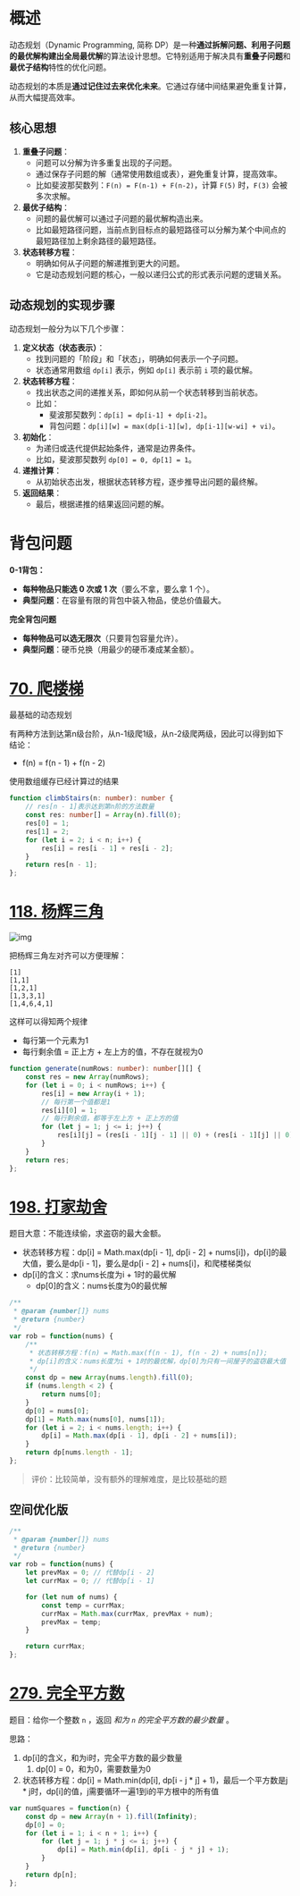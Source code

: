 # 概述

动态规划（Dynamic Programming, 简称 DP）是一种**通过拆解问题、利用子问题的最优解构建出全局最优解**的算法设计思想。它特别适用于解决具有**重叠子问题**和**最优子结构**特性的优化问题。

动态规划的本质是**通过记住过去来优化未来**。它通过存储中间结果避免重复计算，从而大幅提高效率。

## 核心思想

1. **重叠子问题**：
   - 问题可以分解为许多重复出现的子问题。
   - 通过保存子问题的解（通常使用数组或表），避免重复计算，提高效率。
   - 比如斐波那契数列：`F(n) = F(n-1) + F(n-2)`，计算 `F(5)` 时，`F(3)` 会被多次求解。
2. **最优子结构**：
   - 问题的最优解可以通过子问题的最优解构造出来。
   - 比如最短路径问题，当前点到目标点的最短路径可以分解为某个中间点的最短路径加上剩余路径的最短路径。
3. **状态转移方程**：
   - 明确如何从子问题的解递推到更大的问题。
   - 它是动态规划问题的核心，一般以递归公式的形式表示问题的逻辑关系。

## 动态规划的实现步骤

动态规划一般分为以下几个步骤：

1. **定义状态（状态表示）**：
   - 找到问题的「阶段」和「状态」，明确如何表示一个子问题。
   - 状态通常用数组 `dp[i]` 表示，例如 `dp[i]` 表示前 `i` 项的最优解。
2. **状态转移方程**：
   - 找出状态之间的递推关系，即如何从前一个状态转移到当前状态。
   - 比如：
     - 斐波那契数列：`dp[i] = dp[i-1] + dp[i-2]`。
     - 背包问题：`dp[i][w] = max(dp[i-1][w], dp[i-1][w-wi] + vi)`。
3. **初始化**：
   - 为递归或迭代提供起始条件，通常是边界条件。
   - 比如，斐波那契数列 `dp[0] = 0, dp[1] = 1`。
4. **递推计算**：
   - 从初始状态出发，根据状态转移方程，逐步推导出问题的最终解。
5. **返回结果**：
   - 最后，根据递推的结果返回问题的解。



# 背包问题

**0-1背包：**

- **每种物品只能选 0 次或 1 次**（要么不拿，要么拿 1 个）。
- **典型问题**：在容量有限的背包中装入物品，使总价值最大。

**完全背包问题**

- **每种物品可以选无限次**（只要背包容量允许）。
- **典型问题**：硬币兑换（用最少的硬币凑成某金额）。



# [70. 爬楼梯](https://leetcode.cn/problems/climbing-stairs/?envType=study-plan-v2&envId=top-100-liked)

最基础的动态规划

有两种方法到达第n级台阶，从n-1级爬1级，从n-2级爬两级，因此可以得到如下结论：

* f(n) = f(n - 1) + f(n - 2)

使用数组缓存已经计算过的结果

```ts
function climbStairs(n: number): number {
    // res[n - 1]表示达到第n阶的方法数量
    const res: number[] = Array(n).fill(0);
    res[0] = 1;
    res[1] = 2;
    for (let i = 2; i < n; i++) {
        res[i] = res[i - 1] + res[i - 2];
    }
    return res[n - 1];
};
```





# [118. 杨辉三角](https://leetcode.cn/problems/pascals-triangle/?envType=study-plan-v2&envId=top-100-liked)

![img](https://pic.leetcode-cn.com/1626927345-DZmfxB-PascalTriangleAnimated2.gif)

把杨辉三角左对齐可以方便理解：

```
[1]
[1,1]
[1,2,1]
[1,3,3,1]
[1,4,6,4,1]
```

这样可以得知两个规律

* 每行第一个元素为1
* 每行剩余值 = 正上方 + 左上方的值，不存在就视为0

```ts
function generate(numRows: number): number[][] {
    const res = new Array(numRows);
    for (let i = 0; i < numRows; i++) {
        res[i] = new Array(i + 1);
        // 每行第一个值都是1
        res[i][0] = 1;
        // 每行剩余值，都等于左上方 + 正上方的值
        for (let j = 1; j <= i; j++) {
            res[i][j] = (res[i - 1][j - 1] || 0) + (res[i - 1][j] || 0);
        }
    }
    return res;
};
```





# [198. 打家劫舍](https://leetcode.cn/problems/house-robber/?envType=study-plan-v2&envId=top-100-liked)

题目大意：不能连续偷，求盗窃的最大金额。

* 状态转移方程：dp[i] = Math.max(dp[i - 1], dp[i - 2] + nums[i])，dp[i]的最大值，要么是dp[i - 1]，要么是dp[i - 2] + nums[i]，和爬楼梯类似
* dp[i]的含义：求nums长度为i + 1时的最优解
  * dp[0]的含义：nums长度为0的最优解

```js
/**
 * @param {number[]} nums
 * @return {number}
 */
var rob = function(nums) {
    /**
     * 状态转移方程：f(n) = Math.max(f(n - 1), f(n - 2) + nums[n]);
     * dp[i]的含义：nums长度为i + 1时的最优解，dp[0]为只有一间屋子的盗窃最大值
     */
    const dp = new Array(nums.length).fill(0);
    if (nums.length < 2) {
        return nums[0];
    }
    dp[0] = nums[0];
    dp[1] = Math.max(nums[0], nums[1]);
    for (let i = 2; i < nums.length; i++) {
        dp[i] = Math.max(dp[i - 1], dp[i - 2] + nums[i]);
    }
    return dp[nums.length - 1];
};
```

> 评价：比较简单，没有额外的理解难度，是比较基础的题



## 空间优化版

```js
/**
 * @param {number[]} nums
 * @return {number}
 */
var rob = function(nums) {
    let prevMax = 0; // 代替dp[i - 2]
    let currMax = 0; // 代替dp[i - 1]

    for (let num of nums) {
        const temp = currMax;
        currMax = Math.max(currMax, prevMax + num);
        prevMax = temp;
    }

    return currMax;
};
```



# [279. 完全平方数](https://leetcode.cn/problems/perfect-squares/description/?envType=study-plan-v2&envId=top-100-liked)

题目：给你一个整数 `n` ，返回 *和为 `n` 的完全平方数的最少数量* 。

思路：

1. dp[i]的含义，和为i时，完全平方数的最少数量
   1. dp[0] = 0，和为0，需要数量为0
2. 状态转移方程：dp[i] = Math.min(dp[i], dp[i - j * j] + 1)，最后一个平方数是j * j时，dp[i]的值，j需要循环一遍1到i的平方根中的所有值

```js
var numSquares = function(n) {
    const dp = new Array(n + 1).fill(Infinity);
    dp[0] = 0;
    for (let i = 1; i < n + 1; i++) {
        for (let j = 1; j * j <= i; j++) {
            dp[i] = Math.min(dp[i], dp[i - j * j] + 1);
        }
    }
    return dp[n];
};
```

